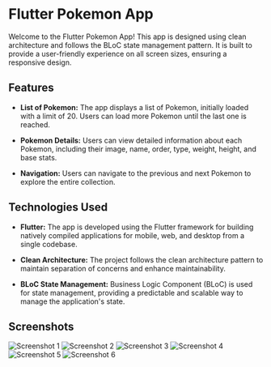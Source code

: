 # Flutter Pokemon App

Welcome to the Flutter Pokemon App! This app is designed using clean architecture and follows the BLoC state management pattern. It is built to provide a user-friendly experience on all screen sizes, ensuring a responsive design.

## Features

- **List of Pokemon:** The app displays a list of Pokemon, initially loaded with a limit of 20. Users can load more Pokemon until the last one is reached.

- **Pokemon Details:** Users can view detailed information about each Pokemon, including their image, name, order, type, weight, height, and base stats.

- **Navigation:** Users can navigate to the previous and next Pokemon to explore the entire collection.

## Technologies Used

- **Flutter:** The app is developed using the Flutter framework for building natively compiled applications for mobile, web, and desktop from a single codebase.

- **Clean Architecture:** The project follows the clean architecture pattern to maintain separation of concerns and enhance maintainability.

- **BLoC State Management:** Business Logic Component (BLoC) is used for state management, providing a predictable and scalable way to manage the application's state.

## Screenshots

![Screenshot 1](screenshort/mobile_display1.png) 
![Screenshot 2](screenshort/mobile_display2.png)
![Screenshot 3](screenshort/mobile_display3.png)
![Screenshot 4](screenshort/web_display1.png)
![Screenshot 5](screenshort/web_display2.png)
![Screenshot 6](screenshort/web_display3.png)

